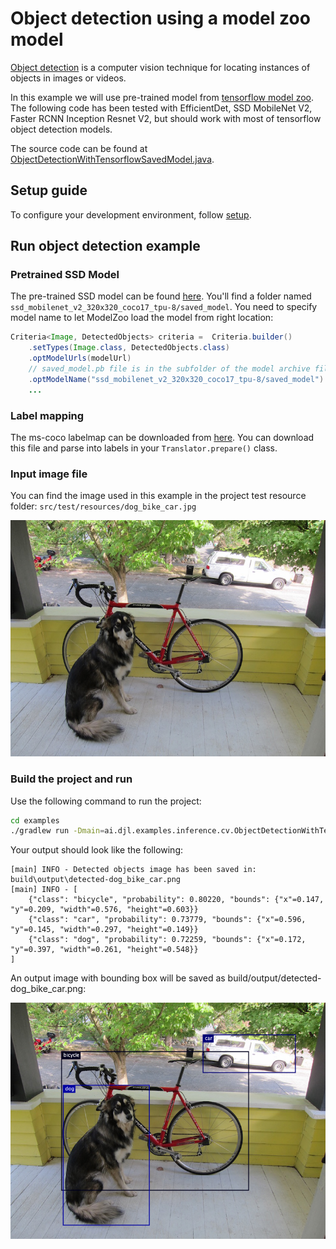 # Object detection using a model zoo model

[Object detection](https://en.wikipedia.org/wiki/Object_detection) is a computer vision technique
for locating instances of objects in images or videos.

In this example we will use pre-trained model from [tensorflow model zoo](https://github.com/tensorflow/models/blob/master/research/object_detection/g3doc/tf2_detection_zoo.md). 
The following code has been tested with EfficientDet, SSD MobileNet V2, Faster RCNN Inception Resnet V2,
but should work with most of tensorflow object detection models.

The source code can be found at [ObjectDetectionWithTensorflowSavedModel.java](https://github.com/deepjavalibrary/djl/blob/master/examples/src/main/java/ai/djl/examples/inference/cv/ObjectDetectionWithTensorflowSavedModel.java).

## Setup guide

To configure your development environment, follow [setup](../../docs/development/setup.md).

## Run object detection example

### Pretrained SSD Model
 
The pre-trained SSD model can be found [here](http://download.tensorflow.org/models/object_detection/tf2/20200711/ssd_mobilenet_v2_320x320_coco17_tpu-8.tar.gz).
You'll find a folder named ```ssd_mobilenet_v2_320x320_coco17_tpu-8/saved_model```. You need
to specify model name to let ModelZoo load the model from right location:

```java
Criteria<Image, DetectedObjects> criteria =  Criteria.builder()
    .setTypes(Image.class, DetectedObjects.class)
    .optModelUrls(modelUrl)
    // saved_model.pb file is in the subfolder of the model archive file
    .optModelName("ssd_mobilenet_v2_320x320_coco17_tpu-8/saved_model")
    ...
```

### Label mapping

The ms-coco labelmap can be downloaded from [here](https://raw.githubusercontent.com/tensorflow/models/master/research/object_detection/data/mscoco_label_map.pbtxt).
You can download this file and parse into labels in your ```Translator.prepare()``` class.

### Input image file
You can find the image used in this example in the project test resource folder: `src/test/resources/dog_bike_car.jpg`

![dogs](../src/test/resources/dog_bike_car.jpg)

### Build the project and run
Use the following command to run the project:

```sh
cd examples
./gradlew run -Dmain=ai.djl.examples.inference.cv.ObjectDetectionWithTensorflowSavedModel
```

Your output should look like the following:

```text
[main] INFO - Detected objects image has been saved in: build\output\detected-dog_bike_car.png
[main] INFO - [
	{"class": "bicycle", "probability": 0.80220, "bounds": {"x"=0.147, "y"=0.209, "width"=0.576, "height"=0.603}}
	{"class": "car", "probability": 0.73779, "bounds": {"x"=0.596, "y"=0.145, "width"=0.297, "height"=0.149}}
	{"class": "dog", "probability": 0.72259, "bounds": {"x"=0.172, "y"=0.397, "width"=0.261, "height"=0.548}}
]
```

An output image with bounding box will be saved as build/output/detected-dog_bike_car.png:

![detected-dogs](img/detected-dog_bike_car.png)
